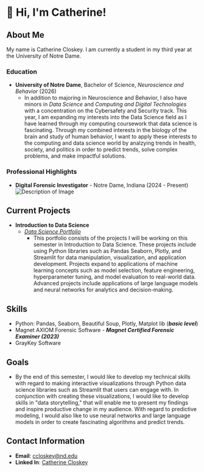 # 👋 Hi, I'm Catherine!

## About Me
My name is Catherine Closkey. I am currently a student in my third year at the University of Notre Dame. 

### Education
- **University of Notre Dame**, Bachelor of Science, *Neuroscience and Behavior* (2026)
  - In addition to majoring in Neuroscience and Behavior, I also have minors in *Data Science* and *Computing and Digital Technologies* with a concentration on             the Cybersafety and Security track. This year, I am expanding my interests into the Data Science field  as I have learned through my computing coursework           that data science is fascinating. Through my combined interests in the biology of the brain and study of human behavior, I want to apply these interests            to the computing and data science world by analzying trends in health, society, and politics in order to predict trends, solve complex problems, and make           impactful solutions. 

### Professional Highlights
- **Digital Forensic Investigator** - Notre Dame, Indiana (2024 - Present)
![Description of Image](https://news.nd.edu/assets/330693/500x/cyber_crimes_unit_mc_feature.jpg)
       
## Current Projects
- **Introduction to Data Science**
    - [*Data Science Portfolio*](https://github.com/ccloskey2/CLOSKEY-Data-Science-Portolio)
      - This portfolio consists of the projects I will be working on this semester in Introduction to Data Science. These projects include using Python                     libraries such as Pandas Seaborn, Plotly, and Streamlit for data manipulation, visualization, and application development. Projects expand to                       applications of machine learning concepts such as model selection, feature engineering, hyperparameter tuning, and model evaluation to real-world data.             Advanced projects include applications of large language models and neural networks for analytics and decision-making.  

## Skills
   - Python: Pandas, Seaborn, Beautiful Soup, Plotly, Matplot lib (***basic level***)
   - Magnet AXIOM Forensic Software - ***Magnet Certified Forensic Examiner (2023)***
   - GrayKey Software

## Goals 
- By the end of this semester, I would like to develop my technical skills with regard to making interactive visualizations through Python data science libraries such as Streamlit that users can engage with. In conjunction with creating these visualizations, I would like to develop skills in "data storytelling," that will enable me to present my findings and inspire productive change in my audience. With regard to predictive modeling, I would also like to use neural networks and large language models in order to create fascinating algorithms and predict trends. 
  
## Contact Information  
- **Email**: [ccloskey@nd.edu](mailto:ccloskey@nd.edu)
- **Linked In**: [Catherine Closkey](https://www.linkedin.com/in/catherine-closkey-a1863b2ab)


